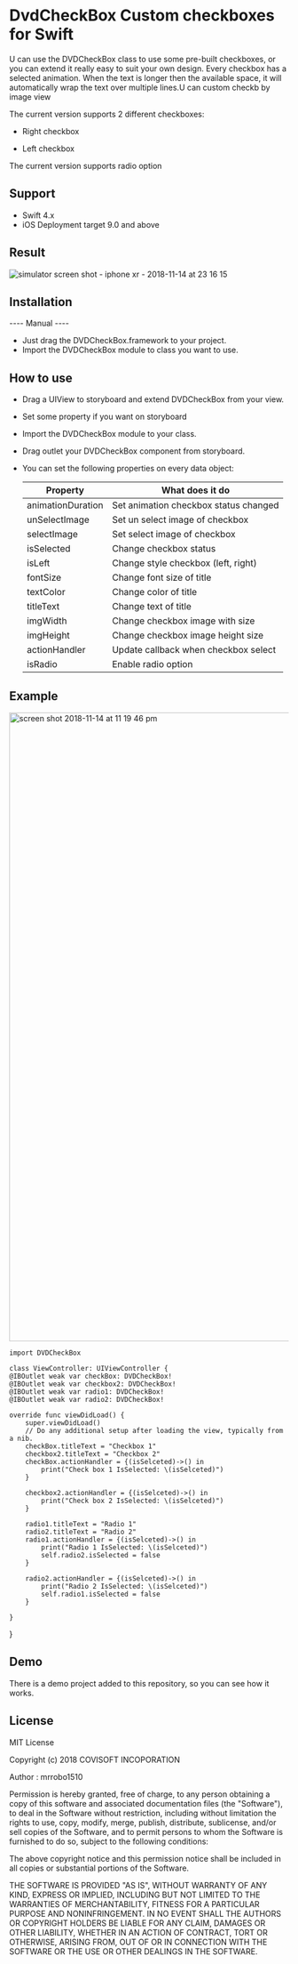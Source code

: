 # DvdCheckBox Custom checkboxes for Swift

U can use the DVDCheckBox class to use some pre-built checkboxes, or you can extend it really easy to suit your own design. Every checkbox has a selected animation. When the text is longer then the available space, it will automatically wrap the text over multiple lines.U can custom checkb by image view

The current version supports 2 different checkboxes:

  - Right checkbox

  - Left checkbox
  
 The current version supports radio option


## Support
  - Swift 4.x
  - iOS Deployment target 9.0 and above
  
## Result
![simulator screen shot - iphone xr - 2018-11-14 at 23 16 15](https://user-images.githubusercontent.com/15991780/48495866-70ff8380-e863-11e8-9056-4370fde3765c.png)

## Installation
---- Manual ----
- Just drag the DVDCheckBox.framework to your project.
- Import the DVDCheckBox module to class you want to use.

## How to use 
- Drag a UIView to storyboard and extend DVDCheckBox from your view.
- Set some property if you want on storyboard
- Import the DVDCheckBox module to your class.
- Drag outlet your DVDCheckBox component from storyboard.
- You can set the following properties on every data object:

     | Property | What does it do |
     |------------ | -------------|
     | animationDuration | Set animation checkbox status changed|
     | unSelectImage | Set un select image of checkbox|
     | selectImage | Set select image of checkbox|
     | isSelected | Change checkbox status|
     | isLeft | Change style checkbox (left, right)|
     | fontSize | Change font size of title |
     | textColor | Change color of title |
     | titleText | Change text of title |
     | imgWidth | Change checkbox image with size |
     | imgHeight | Change checkbox image height size |
     | actionHandler | Update callback when checkbox select |
     | isRadio | Enable radio option |


## Example
<img width="1131" alt="screen shot 2018-11-14 at 11 19 46 pm" src="https://user-images.githubusercontent.com/15991780/48496080-d0f62a00-e863-11e8-891b-7c3a75ab1458.png">
  
    import DVDCheckBox

    class ViewController: UIViewController {
    @IBOutlet weak var checkBox: DVDCheckBox!
    @IBOutlet weak var checkbox2: DVDCheckBox!
    @IBOutlet weak var radio1: DVDCheckBox!
    @IBOutlet weak var radio2: DVDCheckBox!
    
    override func viewDidLoad() {
        super.viewDidLoad()
        // Do any additional setup after loading the view, typically from a nib.
        checkBox.titleText = "Checkbox 1"
        checkbox2.titleText = "Checkbox 2"
        checkBox.actionHandler = {(isSelceted)->() in
            print("Check box 1 IsSelected: \(isSelceted)")
        }
        
        checkbox2.actionHandler = {(isSelceted)->() in
            print("Check box 2 IsSelected: \(isSelceted)")
        }
        
        radio1.titleText = "Radio 1"
        radio2.titleText = "Radio 2"
        radio1.actionHandler = {(isSelceted)->() in
            print("Radio 1 IsSelected: \(isSelceted)")
            self.radio2.isSelected = false
        }
        
        radio2.actionHandler = {(isSelceted)->() in
            print("Radio 2 IsSelected: \(isSelceted)")
            self.radio1.isSelected = false
        }
        
    }


}


## Demo
There is a demo project added to this repository, so you can see how it works.

## License
MIT License

Copyright (c) 2018 COVISOFT INCOPORATION

Author :  mrrobo1510

Permission is hereby granted, free of charge, to any person obtaining a copy
of this software and associated documentation files (the "Software"), to deal
in the Software without restriction, including without limitation the rights
to use, copy, modify, merge, publish, distribute, sublicense, and/or sell
copies of the Software, and to permit persons to whom the Software is
furnished to do so, subject to the following conditions:

The above copyright notice and this permission notice shall be included in all
copies or substantial portions of the Software.

THE SOFTWARE IS PROVIDED "AS IS", WITHOUT WARRANTY OF ANY KIND, EXPRESS OR
IMPLIED, INCLUDING BUT NOT LIMITED TO THE WARRANTIES OF MERCHANTABILITY,
FITNESS FOR A PARTICULAR PURPOSE AND NONINFRINGEMENT. IN NO EVENT SHALL THE
AUTHORS OR COPYRIGHT HOLDERS BE LIABLE FOR ANY CLAIM, DAMAGES OR OTHER
LIABILITY, WHETHER IN AN ACTION OF CONTRACT, TORT OR OTHERWISE, ARISING FROM,
OUT OF OR IN CONNECTION WITH THE SOFTWARE OR THE USE OR OTHER DEALINGS IN THE
SOFTWARE.
  








